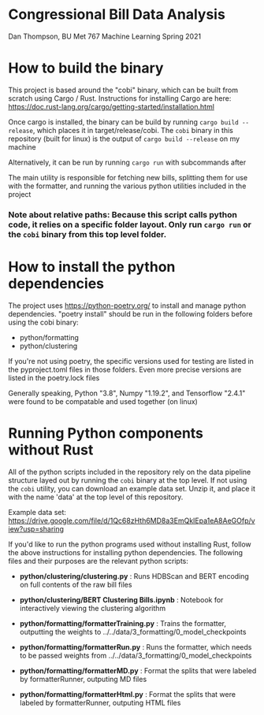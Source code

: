 # Congressional Bill Data Analysis
Dan Thompson, BU Met 767 Machine Learning Spring 2021

# How to build the binary
This project is based around the "cobi" binary, which can be built from scratch using Cargo / Rust.
Instructions for installing Cargo are here: https://doc.rust-lang.org/cargo/getting-started/installation.html

Once cargo is installed, the binary can be build by running `cargo build --release`, which places it in target/release/cobi. The `cobi` binary in this repository (built for linux) is the output of `cargo build --release` on my machine

Alternatively, it can be run by running `cargo run` with subcommands after

The main utility is responsible for fetching new bills, splitting them for use with the formatter, and running the various python utilities included in the project

### Note about relative paths: Because this script calls python code, it relies on a specific folder layout. Only run `cargo run` or the `cobi` binary from this top level folder. 

# How to install the python dependencies
The project uses https://python-poetry.org/ to install and manage python dependencies. "poetry install" should be run in the following folders before using the cobi binary:
- python/formatting
- python/clustering

If you're not using poetry, the specific versions used for testing are listed in the pyproject.toml files in those folders. Even more precise versions are listed in the poetry.lock files

Generally speaking, Python "3.8", Numpy "1.19.2", and Tensorflow "2.4.1" were found to be compatable and used together (on linux)

# Running Python components without Rust

All of the python scripts included in the repository rely on the data pipeline structure layed out by running the `cobi` binary at the top level. If not using the `cobi` utility, you can download an example data set. Unzip it, and place it with the name 'data' at the top level of this repository.

Example data set: https://drive.google.com/file/d/1Qc68zHth6MD8a3EmQkIEpa1eA8AeGOfp/view?usp=sharing

If you'd like to run the python programs used without installing Rust, follow the above instructions for installing python dependencies. The following files and their purposes are the relevant python scripts:

- **python/clustering/clustering.py**                : Runs HDBScan and BERT encoding on full contents of the raw bill files
- **python/clustering/BERT Clustering Bills.ipynb**  : Notebook for interactively viewing the clustering algorithm


- **python/formatting/formatterTraining.py**         : Trains the formatter, outputting the weights to ../../data/3_formatting/0_model_checkpoints 

- **python/formatting/formatterRun.py**              : Runs the formatter, which needs to be passed weights from ../../data/3_formatting/0_model_checkpoints

- **python/formatting/formatterMD.py**               : Format the splits that were labeled by formatterRunner, outputing MD files

- **python/formatting/formatterHtml.py**               : Format the splits that were labeled by formatterRunner, outputing HTML files
